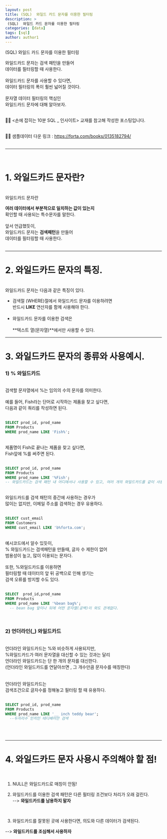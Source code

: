 ```yaml
---
layout: post
title: (SQL)  와일드 카드 문자를 이용한 필터링
description: >
 (SQL)  와일드 카드 문자를 이용한 필터링
categories: [data] 
tags: [sql]
author: author1
---
```


(SQL)  와일드 카드 문자를 이용한 필터링 <br>


와일드카드 문자는 검색 패턴을 만들어 <br>데이터를 필터링할 때  사용한다.<br><br>
와일드카드 문자를 사용할 수 있다면,<br>데이터 필터링의 폭이 훨씬 넓어질 것이다.<br><br>
문자열 데이터 필터링의 핵심인<br>
와일드카드 문자에 대해 알아보자.<br><Br>


✋🏾 <손에 잡히는 10분 SQL _ 인사이트> 교재를 참고해 작성한 포스팅입니다. <br><br>

✋🏾 샘플데이터 다운 링크 : https://forta.com/books/0135182794/<br><br>

---

<br>

# 1. 와일드카드 문자란?
<br>와일드카드 문자란

**여러 데이터에서 부분적으로 일치하는 값이 있는지** <br>
확인할 때 사용되는 특수문자를 말한다.<br><br>앞서 언급했듯이,<br>
와일드카드 문자는 **검색패턴**을 만들어 <br>
데이터를 필터링할 때 사용한다.<br><br>
  
---
  
# 2. 와일드카드 문자의 특징.
  
<br>와일드카드 문자는 다음과 같은 특징이 있다.<br>

* 검색절 (WHERE)절에서 와일드카드 문자를 이용하려면<br>반드시 **LIKE** 연산자를 함께 사용해야 한다. <br><Br>
* 와일드카드 문자를 이용한 검색은 <br><br>
**텍스트 열(문자열)**에서만 사용할 수 있다.<br>
  

---


# 3. 와일드카드 문자의 종류와 사용예시.

### 1) % 와일드카드
<br>검색할 문자열에서 %는 임의의 수의 문자를 의미한다.<br><br>예를 들어, Fish라는 단어로 시작하는 제품을 찾고 싶다면,<br>
다음과 같이 쿼리를 작성하면 된다.<br><br>

```sql
SELECT prod_id, prod_name
FROM Products
WHERE prod_name LIKE 'Fish%';
```
  
<br>제품명이 Fish로 끝나는 제품을 찾고 싶다면, <br> Fish앞에 %를 써주면 된다.<Br><br>
  
```sql
SELECT prod_id, prod_name
FROM Products
WHERE prod_name LIKE '%Fish';
-- 와일드카드는 검색 패턴 내 어디에서나 사용할 수 있고, 여러 개의 와일드카드를 같이 사용할 수도 있다.
```
  
<br>와일드카드를 검색 패턴의 중간에 사용하는 경우가 <br>
  많이는 없지만, 이메일 주소를 검색하는 경우 유용하다.<br><br>
  
```sql
SELECT cust_email
FROM Customers
WHERE cust_email LIKE 'b%forta.com';
```
  
 
<br>예시코드에서 알수 있듯이,<br>
% 와일드카드는 검색패턴을 만들때, 글자 수 제한이 없어<br>
  범용성이 높고, 많이 이용되는 문자다.<br><br>또한, %와일드카드를 이용하면<br>
  필터링할 때 데이터의 앞 뒤 공백으로 인해 생기는 <br>
  검색 오류를 방지할 수도 있다.<br><br>

```sql
SELECT  prod_id,prod_name
FROM Products
WHERE prod_name LIKE '%bean bag%'; 
  -- bean bag 앞이나 뒤에 어떤 문자열(공백)이 와도 관계없다. 
```  
<br>

### 2) 언더라인(_) 와일드카드
  
<br> 언더라인 와일드카드는 %와 비슷하게 사용되지만,<br>%와일드카드가 여러 문자열을 대신할 수 있는 것과는 달리<br>언더라인 와일드카드는 단 한 개의 문자를 대신한다. <br> (언더라인 와일드카드를 연달아쓰면 , 그 개수만큼 문자수를 매칭한다)<br>
<br><br>언더라인 와일드카드는  <br>
검색조건으로 글자수를 정해놓고 필터링 할 때 유용하다. <br><br>
  
```sql
SELECT prod_id, prod_name
FROM Products
WHERE prod_name LIKE '__ inch teddy bear';
  --두자리수 인치인 테디베어만 검색
```
  
<br><br>
  
 
---  

# 4. 와일드카드 문자 사용시 주의해야 할 점!
    
    
<br>
   
1)  NULL은 와일드카드로 매칭이 안됨! <br>
    
    
2) 와일드카드를 이용한 검색 패턴은 다른 필터링 조건보다 처리가 오래 걸린다.<Br>
--> **와일드카드를 남용하지 말자**
    
<Br>

3)  와일드카드를 잘못된 곳에 사용한다면, 의도와 다른 데이터가 검색된다.

--> **와일드카드를 조심해서 사용하자**
     
     
